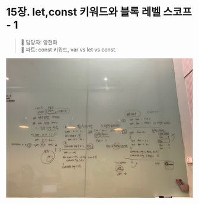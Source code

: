 # 15장. let,const 키워드와 블록 레벨 스코프 - 1

> 👩‍ 담당자: 양현화<br/>
> 📝 파트: const 키워드, var vs let vs const.

![15-1-양현화-칠판사진](../img/15-1-양현화칠판.jpeg)
